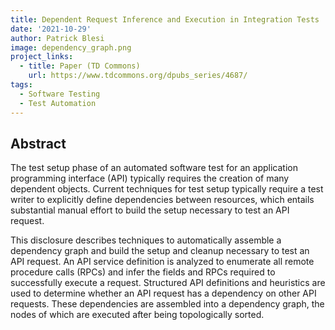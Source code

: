 ```yaml
---
title: Dependent Request Inference and Execution in Integration Tests
date: '2021-10-29'
author: Patrick Blesi
image: dependency_graph.png
project_links:
  - title: Paper (TD Commons)
    url: https://www.tdcommons.org/dpubs_series/4687/
tags:
  - Software Testing
  - Test Automation
---
```


## Abstract

The test setup phase of an automated software test for an application programming interface (API) typically requires the creation of many dependent objects. Current techniques for test setup typically require a test writer to explicitly define dependencies between resources, which entails substantial manual effort to build the setup necessary to test an API request.

This disclosure describes techniques to automatically assemble a dependency graph and build the setup and cleanup necessary to test an API request. An API service definition is analyzed to enumerate all remote procedure calls (RPCs) and infer the fields and RPCs required to successfully execute a request. Structured API definitions and heuristics are used to determine whether an API request has a dependency on other API requests. These dependencies are assembled into a dependency graph, the nodes of which are executed after being topologically sorted.
